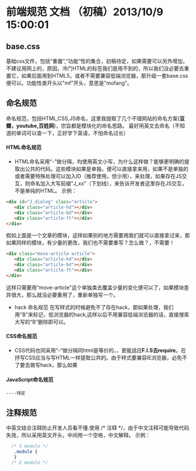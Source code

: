 # 前端规范 文档 （初稿）2013/10/9 15:00:01 

## base.css 
   基础css文件，包括“重置”,“功能”性的集合，初稿待定，如果需要可以另外增加，不建议用网上的，原因，冷门HTML的标签我们是用不到的，所以我们没必要去重置它，如果后面用到HTML5，或者不需要兼容低端浏览器，那升级一套base.css便可以。功能性类开头以"mf"开头，意思是"mofang"。

## 命名规范
命名规范，包括HTML,CSS,JS命名，这里我提取了几个不错网站的命名方案(**豆瓣，youtube,百姓网**)，宗旨都是模块化的命名思路。
最好用英文去命名（不知道的单词可以查一下，正好学下英语，不怕命名过长）

#### HTML命名规范

* HTML命名采用“-”做分隔，均使用英文小写，为什么这样做？能够更明确的提取出公共的代码。这些模块如果是单独，便可以直接拿来用，如果不是单独的或者需要特殊处理可以加入ID（推荐使用，但少用），来处理，如果存在JS交互，则命名加入大写前缀"J_xx"（下划线），来告诉开发者这里存在JS交互，不是单纯的HTML。
示例：

```html
<div id="J_dialog" class="article">
   <div class="article-hd"></div>
   <div class="article-bd"></div>
   <div class="article-ft"></div>
</div>
```

 假如上面是一个文章的模块，这样如果别的地方需要用我们就可以直接拿过来，那如果同样的模块，有少量的更改，我们也不需要重写？怎么做？，不需要！
```html
<div class="move-article article">
   <div class="article-hd"></div>
   <div class="article-bd"></div>
   <div class="article-ft"></div>
</div>
```
这样只需要用“move-article”这个单独类去覆盖少量的变化便可以了，如果模块差异很大，那么就没必要重用了，重新单独写一个。

* hack 命名规范
  在写样式的时候避免不了存在hack，那如果处理，我们用"B"来标记，低浏览器的hack,这样以后不用兼容低端浏览器的话，直接搜索大写的“B”删除即可以。

#### CSS命名规范

* CSS代码也同采用“-”做分隔同html是等价的，，更能适应**F.I.S去require**。在抒写CSS应当与写HTML一样提取公共的。由于样式要兼容IE浏览器，必免不了要去做写hack，那么如果

#### JavaScript命名规范
	----待定
## 注释规范
中英文结合注释防止开发人员看不懂.使用 /* 注释 */，由于中文注释可能导致代码失效，所以采用英文开头，中间用一个空格，中文解释。
示例：
```css
  /* S module */  
   .module {
   }
  /* E module */
```
